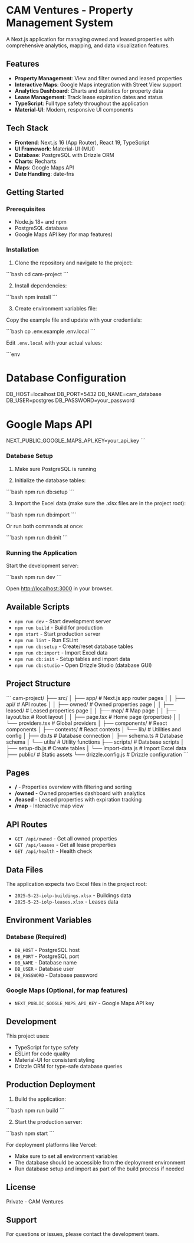 # CAM Ventures - Property Management System

A Next.js application for managing owned and leased properties with comprehensive analytics, mapping, and data visualization features.

## Features

- **Property Management**: View and filter owned and leased properties
- **Interactive Maps**: Google Maps integration with Street View support
- **Analytics Dashboard**: Charts and statistics for property data
- **Lease Management**: Track lease expiration dates and status
- **TypeScript**: Full type safety throughout the application
- **Material-UI**: Modern, responsive UI components

## Tech Stack

- **Frontend**: Next.js 16 (App Router), React 19, TypeScript
- **UI Framework**: Material-UI (MUI)
- **Database**: PostgreSQL with Drizzle ORM
- **Charts**: Recharts
- **Maps**: Google Maps API
- **Date Handling**: date-fns

## Getting Started

### Prerequisites

- Node.js 18+ and npm
- PostgreSQL database
- Google Maps API key (for map features)

### Installation

1. Clone the repository and navigate to the project:

\`\`\`bash
cd cam-project
\`\`\`

2. Install dependencies:

\`\`\`bash
npm install
\`\`\`

3. Create environment variables file:

Copy the example file and update with your credentials:

\`\`\`bash
cp .env.example .env.local
\`\`\`

Edit `.env.local` with your actual values:

\`\`\`env
# Database Configuration
DB_HOST=localhost
DB_PORT=5432
DB_NAME=cam_database
DB_USER=postgres
DB_PASSWORD=your_password

# Google Maps API
NEXT_PUBLIC_GOOGLE_MAPS_API_KEY=your_api_key
\`\`\`

### Database Setup

1. Make sure PostgreSQL is running

2. Initialize the database tables:

\`\`\`bash
npm run db:setup
\`\`\`

3. Import the Excel data (make sure the .xlsx files are in the project root):

\`\`\`bash
npm run db:import
\`\`\`

Or run both commands at once:

\`\`\`bash
npm run db:init
\`\`\`

### Running the Application

Start the development server:

\`\`\`bash
npm run dev
\`\`\`

Open [http://localhost:3000](http://localhost:3000) in your browser.

## Available Scripts

- `npm run dev` - Start development server
- `npm run build` - Build for production
- `npm start` - Start production server
- `npm run lint` - Run ESLint
- `npm run db:setup` - Create/reset database tables
- `npm run db:import` - Import Excel data
- `npm run db:init` - Setup tables and import data
- `npm run db:studio` - Open Drizzle Studio (database GUI)

## Project Structure

\`\`\`
cam-project/
├── src/
│   ├── app/              # Next.js app router pages
│   │   ├── api/         # API routes
│   │   ├── owned/       # Owned properties page
│   │   ├── leased/      # Leased properties page
│   │   ├── map/         # Map page
│   │   ├── layout.tsx   # Root layout
│   │   ├── page.tsx     # Home page (properties)
│   │   └── providers.tsx # Global providers
│   ├── components/      # React components
│   ├── contexts/        # React contexts
│   └── lib/            # Utilities and config
│       ├── db.ts       # Database connection
│       ├── schema.ts   # Database schema
│       └── utils/      # Utility functions
├── scripts/            # Database scripts
│   ├── setup-db.js    # Create tables
│   └── import-data.js # Import Excel data
├── public/            # Static assets
└── drizzle.config.js  # Drizzle configuration
\`\`\`

## Pages

- **/** - Properties overview with filtering and sorting
- **/owned** - Owned properties dashboard with analytics
- **/leased** - Leased properties with expiration tracking
- **/map** - Interactive map view

## API Routes

- `GET /api/owned` - Get all owned properties
- `GET /api/leases` - Get all lease properties
- `GET /api/health` - Health check

## Data Files

The application expects two Excel files in the project root:
- `2025-5-23-iolp-buildings.xlsx` - Buildings data
- `2025-5-23-iolp-leases.xlsx` - Leases data

## Environment Variables

### Database (Required)
- `DB_HOST` - PostgreSQL host
- `DB_PORT` - PostgreSQL port
- `DB_NAME` - Database name
- `DB_USER` - Database user
- `DB_PASSWORD` - Database password

### Google Maps (Optional, for map features)
- `NEXT_PUBLIC_GOOGLE_MAPS_API_KEY` - Google Maps API key

## Development

This project uses:
- TypeScript for type safety
- ESLint for code quality
- Material-UI for consistent styling
- Drizzle ORM for type-safe database queries

## Production Deployment

1. Build the application:

\`\`\`bash
npm run build
\`\`\`

2. Start the production server:

\`\`\`bash
npm start
\`\`\`

For deployment platforms like Vercel:
- Make sure to set all environment variables
- The database should be accessible from the deployment environment
- Run database setup and import as part of the build process if needed

## License

Private - CAM Ventures

## Support

For questions or issues, please contact the development team.
